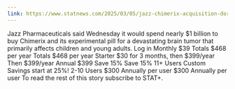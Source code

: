```yaml
---
link: https://www.statnews.com/2025/03/05/jazz-chimerix-acquisition-dordaviprone-brain-cancer/
---
```


Jazz Pharmaceuticals said Wednesday it would spend nearly $1 billion to buy Chimerix and its experimental pill for a devastating brain tumor that primarily affects children and young adults. Log in Monthly $39 Totals $468 per year Totals $468 per year Starter $30 for 3 months, then $399/year Then $399/year Annual $399 Save 15% Save 15% 11+ Users Custom Savings start at 25%! 2-10 Users $300 Annually per user $300 Annually per user 
						To read the rest of this story subscribe to STAT+.